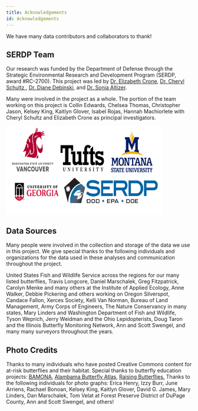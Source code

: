 ```yaml
---
title: Acknowledgements
id: Acknowledgements
---
```


We have many data contributors and collaborators to thank!

## SERDP Team
Our research was funded by the Department of Defense through the Strategic Environmental Research and Development Program (SERDP, award #RC-2700). This project was led by <a href="https://ase.tufts.edu/biology/labs/crone/">Dr. Elizabeth Crone</a>, <a href="https://labs.wsu.edu/conservation-biology">Dr. Cheryl Schultz </a>, <a href="https://www.montana.edu/ecology/diane_debinski/">Dr. Diane Debinski</a>, and <a href="https://www.altizerlab.org/">Dr. Sonia Altizer</a>.

Many were involved in the project as a whole. The portion of the team working on this project is Collin Edwards, Chelsea Thomas, Christopher Jason, Kelsey King, Kaitlyn Glover, Isabel Rojas, Hannah Machiorlete with Cheryl Schultz and Elizabeth Crone as principal investigators.

<img src="/assets/images/AllOrgLogo.png" alt="Associated Organization Logos" height="240" width="425" class=center>

## Data Sources
Many people were involved in the collection and storage of the data we use in this project. We give special thanks to the following individuals and organizations for the data used in these analyses and communication throughout the project.

United States Fish and Wildlife Service across the regions for our many listed butterflies, Travis Longcore, Daniel Marschalek, Greg Fitzpatrick, Carolyn Menke and many others at the Institute of Applied Ecology, Anne Walker, Debbie Pickering and others working on Oregon Silverspot, Candace Fallon, Xerces Society, Kelli Van Norman, Bureau of Land Management, Army Corps of Engineers, The Nature Conservancy in many states, Mary Linders and Washington Department of Fish and Wildlife, Tyson Weprich, Jerry Weidman and the Ohio Lepidopterists, Doug Taron and the Illinois Butterfly Monitoring Network, Ann and Scott Swengel, and many many surveyors throughout the years.

## Photo Credits

Thanks to many individuals who have posted Creative Commons content for at-risk butterflies and their habitat. Special thanks to butterfly education projects: <a href= "https://butterfliesandmoths.org" >BAMONA</a>, <a href= "https://alabama.butterflyatlas.usf.edu/">Alambama Butterfly Atlas</a>, <a href="http://www.raisingbutterflies.org/">Raising Butterflies.</a> Thanks to the following individuals for photo graphs: Erica Henry, Izzy Burr, June Arriens, Rachael Bonoan, Kelsey King, Kaitlyn Glover, David G. James, Mary Linders, Dan Marschalek, Tom Velat at Forest Preserve District of DuPage County, Ann and Scott Swengel, and others!
